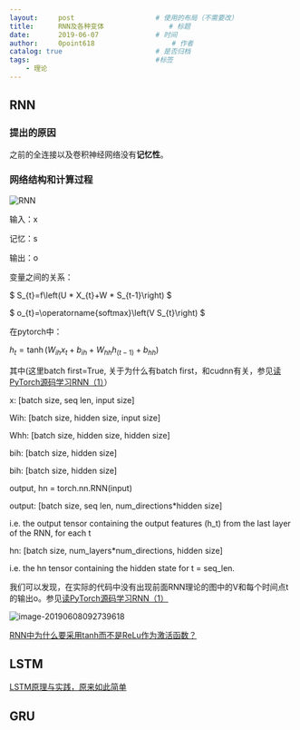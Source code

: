 ```yaml
---
layout:     post   				    # 使用的布局（不需要改）
title:      RNN及各种变体				# 标题 
date:       2019-06-07 				# 时间
author:     0point618					# 作者
catalog: true 						# 是否归档
tags:								#标签
    - 理论
---
```




## RNN

### 提出的原因

之前的全连接以及卷积神经网络没有**记忆性**。

### 网络结构和计算过程

![RNN](http://ww3.sinaimg.cn/large/006tNc79ly1g41miaq85jj31400u0ab2.jpg)

输入：x

记忆：s

输出：o

变量之间的关系：

$ S_{t}=f\left(U * X_{t}+W * S_{t-1}\right) $

$ o_{t}=\operatorname{softmax}\left(V S_{t}\right) $

在pytorch中：

$h_{t}=\tanh \left(W_{i h} x_{t}+b_{i h}+W_{h h} h_{(t-1)}+b_{h h}\right)$

其中(这里batch first=True, 关于为什么有batch first，和cudnn有关，参见[读PyTorch源码学习RNN（1）](https://zhuanlan.zhihu.com/p/32103001)）

x: [batch size, seq len, input size]

Wih: [batch size, hidden size, input size]

Whh: [batch size, hidden size, hidden size]

bih: [batch size, hidden size]

bih: [batch size, hidden size]

output, hn = torch.nn.RNN(input) 

output: [batch size, seq len, num_directions*hidden size]

i.e. the output tensor containing the output features (h_t) from the last layer of the RNN, for each t

hn: [batch size, num_layers*num_directions, hidden size]

i.e. the hn tensor containing the hidden state for t = seq_len.

我们可以发现，在实际的代码中没有出现前面RNN理论的图中的V和每个时间点t的输出o。参见[读PyTorch源码学习RNN（1）](https://zhuanlan.zhihu.com/p/32103001)

![image-20190608092739618](http://ww1.sinaimg.cn/large/006tNc79ly1g41mjx4gwej313i08iwhv.jpg)

[RNN中为什么要采用tanh而不是ReLu作为激活函数？](https://www.zhihu.com/question/61265076)

## LSTM

[LSTM原理与实践，原来如此简单](https://zhuanlan.zhihu.com/p/51870057)

## GRU















